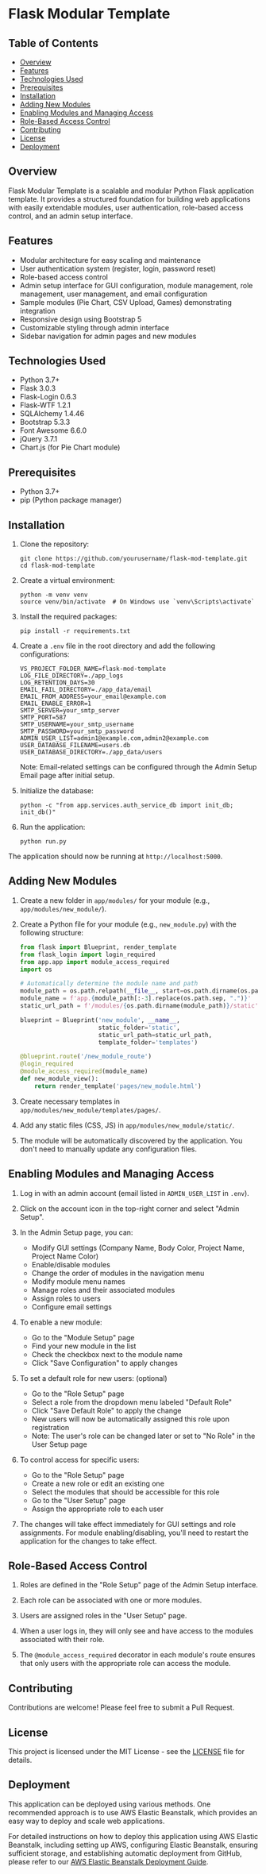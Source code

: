 # Flask Modular Template

## Table of Contents
- [Overview](#overview)
- [Features](#features)
- [Technologies Used](#technologies-used)
- [Prerequisites](#prerequisites)
- [Installation](#installation)
- [Adding New Modules](#adding-new-modules)
- [Enabling Modules and Managing Access](#enabling-modules-and-managing-access)
- [Role-Based Access Control](#role-based-access-control)
- [Contributing](#contributing)
- [License](#license)
- [Deployment](#deployment)

## Overview

Flask Modular Template is a scalable and modular Python Flask application template. It provides a structured foundation for building web applications with easily extendable modules, user authentication, role-based access control, and an admin setup interface.

## Features

- Modular architecture for easy scaling and maintenance
- User authentication system (register, login, password reset)
- Role-based access control
- Admin setup interface for GUI configuration, module management, role management, user management, and email configuration
- Sample modules (Pie Chart, CSV Upload, Games) demonstrating integration
- Responsive design using Bootstrap 5
- Customizable styling through admin interface
- Sidebar navigation for admin pages and new modules

## Technologies Used

- Python 3.7+
- Flask 3.0.3
- Flask-Login 0.6.3
- Flask-WTF 1.2.1
- SQLAlchemy 1.4.46
- Bootstrap 5.3.3
- Font Awesome 6.6.0
- jQuery 3.7.1
- Chart.js (for Pie Chart module)

## Prerequisites

- Python 3.7+
- pip (Python package manager)

## Installation

1. Clone the repository:
   ```
   git clone https://github.com/yourusername/flask-mod-template.git
   cd flask-mod-template
   ```

2. Create a virtual environment:
   ```
   python -m venv venv
   source venv/bin/activate  # On Windows use `venv\Scripts\activate`
   ```

3. Install the required packages:
   ```
   pip install -r requirements.txt
   ```

4. Create a `.env` file in the root directory and add the following configurations:
   ```
   VS_PROJECT_FOLDER_NAME=flask-mod-template
   LOG_FILE_DIRECTORY=./app_logs
   LOG_RETENTION_DAYS=30
   EMAIL_FAIL_DIRECTORY=./app_data/email
   EMAIL_FROM_ADDRESS=your_email@example.com
   EMAIL_ENABLE_ERROR=1
   SMTP_SERVER=your_smtp_server
   SMTP_PORT=587
   SMTP_USERNAME=your_smtp_username
   SMTP_PASSWORD=your_smtp_password
   ADMIN_USER_LIST=admin1@example.com,admin2@example.com
   USER_DATABASE_FILENAME=users.db
   USER_DATABASE_DIRECTORY=./app_data/users
   ```

   Note: Email-related settings can be configured through the Admin Setup Email page after initial setup.

5. Initialize the database:
   ```
   python -c "from app.services.auth_service_db import init_db; init_db()"
   ```

6. Run the application:
   ```
   python run.py
   ```

The application should now be running at `http://localhost:5000`.

## Adding New Modules

1. Create a new folder in `app/modules/` for your module (e.g., `app/modules/new_module/`).

2. Create a Python file for your module (e.g., `new_module.py`) with the following structure:

   ```python
   from flask import Blueprint, render_template
   from flask_login import login_required
   from app.app import module_access_required
   import os

   # Automatically determine the module name and path
   module_path = os.path.relpath(__file__, start=os.path.dirname(os.path.dirname(os.path.dirname(__file__))))
   module_name = f'app.{module_path[:-3].replace(os.path.sep, ".")}'
   static_url_path = f'/modules/{os.path.dirname(module_path)}/static'

   blueprint = Blueprint('new_module', __name__, 
                         static_folder='static', 
                         static_url_path=static_url_path,
                         template_folder='templates')

   @blueprint.route('/new_module_route')
   @login_required
   @module_access_required(module_name)
   def new_module_view():
       return render_template('pages/new_module.html')
   ```

3. Create necessary templates in `app/modules/new_module/templates/pages/`.

4. Add any static files (CSS, JS) in `app/modules/new_module/static/`.

5. The module will be automatically discovered by the application. You don't need to manually update any configuration files.

## Enabling Modules and Managing Access

1. Log in with an admin account (email listed in `ADMIN_USER_LIST` in `.env`).

2. Click on the account icon in the top-right corner and select "Admin Setup".

3. In the Admin Setup page, you can:
   - Modify GUI settings (Company Name, Body Color, Project Name, Project Name Color)
   - Enable/disable modules
   - Change the order of modules in the navigation menu
   - Modify module menu names
   - Manage roles and their associated modules
   - Assign roles to users
   - Configure email settings

4. To enable a new module:
   - Go to the "Module Setup" page
   - Find your new module in the list
   - Check the checkbox next to the module name
   - Click "Save Configuration" to apply changes

5. To set a default role for new users: (optional)
   - Go to the "Role Setup" page
   - Select a role from the dropdown menu labeled "Default Role"
   - Click "Save Default Role" to apply the change
   - New users will now be automatically assigned this role upon registration
   - Note: The user's role can be changed later or set to "No Role" in the User Setup page

6. To control access for specific users:
   - Go to the "Role Setup" page
   - Create a new role or edit an existing one
   - Select the modules that should be accessible for this role
   - Go to the "User Setup" page
   - Assign the appropriate role to each user

6. The changes will take effect immediately for GUI settings and role assignments. For module enabling/disabling, you'll need to restart the application for the changes to take effect.

## Role-Based Access Control

1. Roles are defined in the "Role Setup" page of the Admin Setup interface.

2. Each role can be associated with one or more modules.

3. Users are assigned roles in the "User Setup" page.

4. When a user logs in, they will only see and have access to the modules associated with their role.

5. The `@module_access_required` decorator in each module's route ensures that only users with the appropriate role can access the module.

## Contributing

Contributions are welcome! Please feel free to submit a Pull Request.

## License

This project is licensed under the MIT License - see the [LICENSE](LICENSE) file for details.

## Deployment

This application can be deployed using various methods. One recommended approach is to use AWS Elastic Beanstalk, which provides an easy way to deploy and scale web applications.

For detailed instructions on how to deploy this application using AWS Elastic Beanstalk, including setting up AWS, configuring Elastic Beanstalk, ensuring sufficient storage, and establishing automatic deployment from GitHub, please refer to our [AWS Elastic Beanstalk Deployment Guide](Deploy_AWS_Elastic_Beanstalk.md).